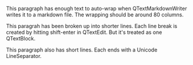 This paragraph has enough text to auto-wrap when QTextMarkdownWriter writes it
to a markdown file. The wrapping should be around 80 columns.

This paragrah has been broken up into shorter lines.
Each line break is created
by hitting shift-enter in QTextEdit.
But it's treated as one QTextBlock.

This paragraph also has short lines. Each ends with a Unicode LineSeparator. 
